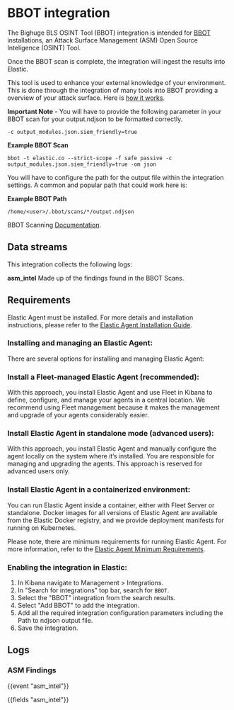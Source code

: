 # BBOT integration

The Bighuge BLS OSINT Tool (BBOT) integration is intended for [BBOT](https://www.blacklanternsecurity.com/bbot/) installations, an Attack Surface Management (ASM) Open Source Inteligence (OSINT) Tool.

Once the BBOT scan is complete, the integration will ingest the results into Elastic.

This tool is used to enhance your external knowledge of your environment. This is done through the integration of many tools into BBOT providing a overview of your attack surface. Here is [how it works](https://www.blacklanternsecurity.com/bbot/Stable/how_it_works/).

**Important Note** - You will have to provide the following parameter in your BBOT scan for your output.ndjson to be formatted correctly.
```
-c output_modules.json.siem_friendly=true
```
**Example BBOT Scan**
```
bbot -t elastic.co --strict-scope -f safe passive -c output_modules.json.siem_friendly=true -om json
```

You will have to configure the path for the output file within the integration settings. A common and popular path that could work here is:

**Example BBOT Path**
```
/home/<user>/.bbot/scans/*/output.ndjson
```

BBOT Scanning [Documentation](https://www.blacklanternsecurity.com/bbot/scanning/).

## Data streams

This integration collects the following logs:

**asm_intel** Made up of the findings found in the BBOT Scans.

## Requirements

Elastic Agent must be installed. For more details and installation instructions, please refer to the [Elastic Agent Installation Guide](https://www.elastic.co/guide/en/fleet/current/elastic-agent-installation.html).

### Installing and managing an Elastic Agent:

There are several options for installing and managing Elastic Agent:

### Install a Fleet-managed Elastic Agent (recommended):

With this approach, you install Elastic Agent and use Fleet in Kibana to define, configure, and manage your agents in a central location. We recommend using Fleet management because it makes the management and upgrade of your agents considerably easier.

### Install Elastic Agent in standalone mode (advanced users):

With this approach, you install Elastic Agent and manually configure the agent locally on the system where it’s installed. You are responsible for managing and upgrading the agents. This approach is reserved for advanced users only.

### Install Elastic Agent in a containerized environment:

You can run Elastic Agent inside a container, either with Fleet Server or standalone. Docker images for all versions of Elastic Agent are available from the Elastic Docker registry, and we provide deployment manifests for running on Kubernetes.

Please note, there are minimum requirements for running Elastic Agent. For more information, refer to the  [Elastic Agent Minimum Requirements](https://www.elastic.co/guide/en/fleet/current/elastic-agent-installation.html#_minimum_requirements).


### Enabling the integration in Elastic:

1. In Kibana navigate to Management > Integrations.
2. In "Search for integrations" top bar, search for `BBOT`.
3. Select the "BBOT" integration from the search results.
4. Select "Add BBOT" to add the integration.
5. Add all the required integration configuration parameters including the Path to ndjson output file.
6. Save the integration.

## Logs 

### ASM Findings

{{event "asm_intel"}}

{{fields "asm_intel"}}
